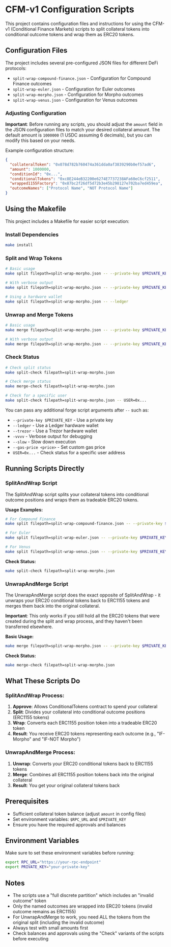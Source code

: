 # CFM-v1 Configuration Scripts

This project contains configuration files and instructions for using the CFM-v1 (Conditional Finance Markets) scripts to split collateral tokens into conditional outcome tokens and wrap them as ERC20 tokens.

## Configuration Files

The project includes several pre-configured JSON files for different DeFi protocols:

- `split-wrap-compound-finance.json` - Configuration for Compound Finance outcomes
- `split-wrap-euler.json` - Configuration for Euler outcomes  
- `split-wrap-morpho.json` - Configuration for Morpho outcomes
- `split-wrap-venus.json` - Configuration for Venus outcomes

### Adjusting Configuration

**Important**: Before running any scripts, you should adjust the `amount` field in the JSON configuration files to match your desired collateral amount. The default amount is `1000000` (1 USDC assuming 6 decimals), but you can modify this based on your needs.

Example configuration structure:
```json
{
  "collateralToken": "0x078d782b760474a361dda0af3839290b0ef57ad6",
  "amount": 1000000,
  "conditionId": "0x...",
  "conditionalTokens": "0xc8E244eB32200e6274E7737238AFa60eC6cf2511",
  "wrapped1155Factory": "0x87bc2f26df5d72b3e45b298127e702ba7ed459ea",
  "outcomeNames": ["Protocol Name", "NOT Protocol Name"]
}
```

## Using the Makefile

This project includes a Makefile for easier script execution:

### Install Dependencies
```bash
make install
```

### Split and Wrap Tokens
```bash
# Basic usage
make split filepath=split-wrap-morpho.json -- --private-key $PRIVATE_KEY

# With verbose output
make split filepath=split-wrap-morpho.json -- --private-key $PRIVATE_KEY -vvvv

# Using a hardware wallet
make split filepath=split-wrap-morpho.json -- --ledger
```

### Unwrap and Merge Tokens
```bash
# Basic usage
make merge filepath=split-wrap-morpho.json -- --private-key $PRIVATE_KEY

# With verbose output
make merge filepath=split-wrap-morpho.json -- --private-key $PRIVATE_KEY -vvvv
```

### Check Status
```bash
# Check split status
make split-check filepath=split-wrap-morpho.json

# Check merge status
make merge-check filepath=split-wrap-morpho.json

# Check for a specific user
make split-check filepath=split-wrap-morpho.json -- USER=0x...
```

You can pass any additional forge script arguments after `--` such as:
- `--private-key $PRIVATE_KEY` - Use a private key
- `--ledger` - Use a Ledger hardware wallet
- `--trezor` - Use a Trezor hardware wallet
- `-vvvv` - Verbose output for debugging
- `--slow` - Slow down execution
- `--gas-price <price>` - Set custom gas price
- `USER=0x...` - Check status for a specific user address

## Running Scripts Directly

### SplitAndWrap Script

The SplitAndWrap script splits your collateral tokens into conditional outcome positions and wraps them as tradeable ERC20 tokens.

**Usage Examples:**
```bash
# For Compound Finance
make split filepath=split-wrap-compound-finance.json -- --private-key $PRIVATE_KEY -vvvv

# For Euler
make split filepath=split-wrap-euler.json -- --private-key $PRIVATE_KEY -vvvv

# For Venus
make split filepath=split-wrap-venus.json -- --private-key $PRIVATE_KEY -vvvv
```

**Check Status:**
```bash
make split-check filepath=split-wrap-morpho.json
```

### UnwrapAndMerge Script

The UnwrapAndMerge script does the exact opposite of SplitAndWrap - it unwraps your ERC20 conditional tokens back to ERC1155 tokens and merges them back into the original collateral.

**Important**: This only works if you still hold all the ERC20 tokens that were created during the split and wrap process, and they haven't been transferred elsewhere.

**Basic Usage:**
```bash
make merge filepath=split-wrap-morpho.json -- --private-key $PRIVATE_KEY -vvvv
```

**Check Status:**
```bash
make merge-check filepath=split-wrap-morpho.json
```

## What These Scripts Do

### SplitAndWrap Process:
1. **Approve**: Allows ConditionalTokens contract to spend your collateral
2. **Split**: Divides your collateral into conditional outcome positions (ERC1155 tokens)
3. **Wrap**: Converts each ERC1155 position token into a tradeable ERC20 token
4. **Result**: You receive ERC20 tokens representing each outcome (e.g., "IF-Morpho" and "IF-NOT Morpho")

### UnwrapAndMerge Process:
1. **Unwrap**: Converts your ERC20 conditional tokens back to ERC1155 tokens
2. **Merge**: Combines all ERC1155 position tokens back into the original collateral
3. **Result**: You get your original collateral tokens back

## Prerequisites

- Sufficient collateral token balance (adjust `amount` in config files)
- Set environment variables: `$RPC_URL` and `$PRIVATE_KEY`
- Ensure you have the required approvals and balances

## Environment Variables

Make sure to set these environment variables before running:

```bash
export RPC_URL="https://your-rpc-endpoint"
export PRIVATE_KEY="your-private-key"
```

## Notes

- The scripts use a "full discrete partition" which includes an "invalid outcome" token
- Only the named outcomes are wrapped into ERC20 tokens (invalid outcome remains as ERC1155)
- For UnwrapAndMerge to work, you need ALL the tokens from the original split (including the invalid outcome)
- Always test with small amounts first
- Check balances and approvals using the "Check" variants of the scripts before executing
